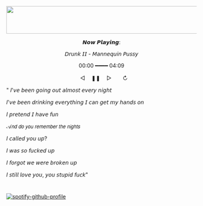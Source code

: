 <p align="center">
     <img width="575" height="73" src="https://i.postimg.cc/C5Rj2FRm/59bf563c.gif">
</p>

<p align="center">
𝙉𝙤𝙬 𝙋𝙡𝙖𝙮𝙞𝙣𝙜:

<p align="center">
𝘋𝘳𝘶𝘯𝘬 𝘐𝘐 - 𝘔𝘢𝘯𝘯𝘦𝘲𝘶𝘪𝘯 𝘗𝘶𝘴𝘴𝘺

<p align="center">
00:00 ━━━━ 04:09

<p align="center">
  ㅤ◁ㅤ ❚❚ ㅤ▷ ㅤㅤ↻﻿

" 𝐼'𝘷𝘦 𝘣𝘦𝘦𝘯 𝘨𝘰𝘪𝘯𝘨 𝘰𝘶𝘵 𝘢𝘭𝘮𝘰𝘴𝘵 𝘦𝘷𝘦𝘳𝘺 𝘯𝘪𝘨𝘩𝘵

𝐼'𝘷𝘦 𝘣𝘦𝘦𝘯 𝘥𝘳𝘪𝘯𝘬𝘪𝘯𝘨 𝘦𝘷𝘦𝘳𝘺𝘵𝘩𝘪𝘯𝘨 𝘐 𝘤𝘢𝘯 𝘨𝘦𝘵 𝘮𝘺 𝘩𝘢𝘯𝘥𝘴 𝘰𝘯

𝐼 𝘱𝘳𝘦𝘵𝘦𝘯𝘥 𝘐 𝘩𝘢𝘷𝘦 𝘧𝘶𝘯

𝒜𝘯𝘥 𝘥𝘰 𝘺𝘰𝘶 𝘳𝘦𝘮𝘦𝘮𝘣𝘦𝘳 𝘵𝘩𝘦 𝘯𝘪𝘨𝘩𝘵𝘴

𝐼 𝘤𝘢𝘭𝘭𝘦𝘥 𝘺𝘰𝘶 𝘶𝘱?

𝐼 𝘸𝘢𝘴 𝘴𝘰 𝘧𝘶𝘤𝘬𝘦𝘥 𝘶𝘱

𝐼 𝘧𝘰𝘳𝘨𝘰𝘵 𝘸𝘦 𝘸𝘦𝘳𝘦 𝘣𝘳𝘰𝘬𝘦𝘯 𝘶𝘱

𝐼 𝘴𝘵𝘪𝘭𝘭 𝘭𝘰𝘷𝘦 𝘺𝘰𝘶, 𝘺𝘰𝘶 𝘴𝘵𝘶𝘱𝘪𝘥 𝘧𝘶𝘤𝘬"

<p align="center">
  <img width="382" height="12" src="https://i.postimg.cc/KvBZLDpL/a580f1de.gif">
</p>
   
[![spotify-github-profile](https://spotify-github-profile.vercel.app/api/view?uid=312joizrsi24pyb5qwfwzqggxnby&cover_image=true&theme=novatorem&show_offline=false&background_color=ffffff&interchange=false&bar_color=69b0ce&bar_color_cover=false)](https://github.com/kittinan/spotify-github-profile)

